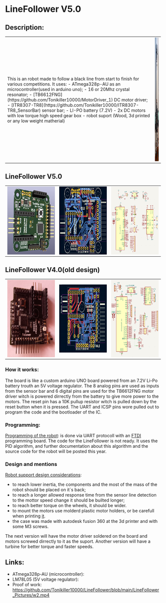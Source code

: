 # LineFollower V5.0

## Description:

<table>
  <tr>
    <td>
    This is an robot made to follow a black line from start to finish for various competitions. 
It uses:
- ATmega328p-AU as an microcontroller(used in arduino uno);
- 16 or 20Mhz crystal resonator;
- [TB6612FNG](https://github.com/Tonikiller10000/MotorDriver_1) DC motor driver;
- [ITR8307-TR8](https://github.com/Tonikiller10000/ITR8307-TR8_SensorBar) sensor bar;
- LI-PO battery (7.2V)
- 2x DC motors with low torque high speed gear box
- robot suport (Wood, 3d printed or any low weight matherial)
    </td>
    <td><img src="https://github.com/Tonikiller10000/LineFollower/blob/main/LineFollower_Pictures/w4.jpg" height = 400 width= 300 ></td>
  </tr>
</table>

 ## LineFollower V5.0
<table>
  <tr>
    <td><img src="https://github.com/Tonikiller10000/LineFollower/blob/main/LineFollower_Pictures/z3.png"  height = 220 width= 250 ></td>
    <td><img src="https://github.com/Tonikiller10000/LineFollower/blob/main/LineFollower_Pictures/z1.png"  height = 220 width= 250 ></td>
    <td><img src="https://github.com/Tonikiller10000/LineFollower/blob/main/LineFollower_Pictures/z2.png"  height = 220 width= 250 ></td>
  </tr>
</table>

 ## LineFollower V4.0(old design)
<table>
  <tr>
    <td><img src="https://github.com/Tonikiller10000/LineFollower/blob/main/LineFollower_Pictures/zz.jpg" height = 250 width= 250 ></td>
    <td><img src="https://github.com/Tonikiller10000/LineFollower/blob/main/LineFollower_Pictures/v41.png" height = 220 width= 250 ></td>
    <td><img src="https://github.com/Tonikiller10000/LineFollower/blob/main/LineFollower_Pictures/sch4.png" height = 250 width= 250 ></td>
  </tr>
</table>

### How it works:
The board is like a custom arduino UNO board powered from an 7.2V Li-Po battery trouth an 5V voltage regulator. The 8 analog pins are used as inputs from the sensor bar and 6 digital pins are used for the TB6612FNG motor driver witch is powered dirrectly from the battery to give more power to the motors. The reset pin has a 10K pullup resistor witch is pulled down by the reset button when it is pressed. The UART and ICSP pins wore pulled out to program the code and the bootloader of the IC.


### Programming:
[Programming of the robot](https://github.com/Tonikiller10000/LineFollower/blob/main/LineFollower_Pictures/w6.jpg): is done via UART protocoll with an [FTDI](https://github.com/Tonikiller10000/CH340G-FTDI-PROGRAMER) programming board. The code for the LineFollower is not ready. It uses the PID algorithm, and further documentation about this algorithm and the  source code for the robot will be posted this year.
 
### Design and mentions
[Robot support design considerations](https://github.com/Tonikiller10000/LineFollower/blob/main/LineFollower_Pictures/w3.png):
- to reach lower inertia, the components and the most of the mass of the robot should be placed on it\`s back;
- to reach a longer allowed response time from the sensor line detection to the mottor speed change it should be builted longer;
- to reach better torque on the wheels, it should be wider. 
- to mount the motors use molderd plastic motor holders, or be carefull when printing [it](https://github.com/Tonikiller10000/LineFollower/blob/main/LineFollower_Pictures/w1.jpg). 
- the case was made with autodesk fusion 360 at the 3d printer and with some M3 screws.

The next version will have the motor driver soldered on the board and motors screwed dirrectly to it as the suport. 
Another version will have a turbine for better torque and faster speeds.


## Links: 
- ATmega328p-AU (microcontroller): 
- LM78L05 (5V voltage regulator):
- Proof of work: https://github.com/Tonikiller10000/LineFollower/blob/main/LineFollower_Pictures/w2.mp4



